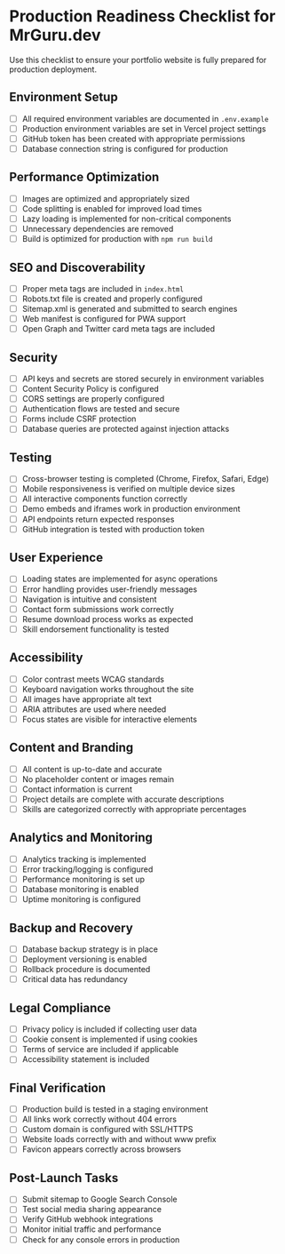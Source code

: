 # Production Readiness Checklist for MrGuru.dev

Use this checklist to ensure your portfolio website is fully prepared for production deployment.

## Environment Setup

- [ ] All required environment variables are documented in `.env.example`
- [ ] Production environment variables are set in Vercel project settings
- [ ] GitHub token has been created with appropriate permissions
- [ ] Database connection string is configured for production

## Performance Optimization

- [ ] Images are optimized and appropriately sized
- [ ] Code splitting is enabled for improved load times
- [ ] Lazy loading is implemented for non-critical components
- [ ] Unnecessary dependencies are removed
- [ ] Build is optimized for production with `npm run build`

## SEO and Discoverability

- [ ] Proper meta tags are included in `index.html`
- [ ] Robots.txt file is created and properly configured
- [ ] Sitemap.xml is generated and submitted to search engines
- [ ] Web manifest is configured for PWA support
- [ ] Open Graph and Twitter card meta tags are included

## Security

- [ ] API keys and secrets are stored securely in environment variables
- [ ] Content Security Policy is configured
- [ ] CORS settings are properly configured
- [ ] Authentication flows are tested and secure
- [ ] Forms include CSRF protection
- [ ] Database queries are protected against injection attacks

## Testing

- [ ] Cross-browser testing is completed (Chrome, Firefox, Safari, Edge)
- [ ] Mobile responsiveness is verified on multiple device sizes
- [ ] All interactive components function correctly
- [ ] Demo embeds and iframes work in production environment
- [ ] API endpoints return expected responses
- [ ] GitHub integration is tested with production token

## User Experience

- [ ] Loading states are implemented for async operations
- [ ] Error handling provides user-friendly messages
- [ ] Navigation is intuitive and consistent
- [ ] Contact form submissions work correctly
- [ ] Resume download process works as expected
- [ ] Skill endorsement functionality is tested

## Accessibility

- [ ] Color contrast meets WCAG standards
- [ ] Keyboard navigation works throughout the site
- [ ] All images have appropriate alt text
- [ ] ARIA attributes are used where needed
- [ ] Focus states are visible for interactive elements

## Content and Branding

- [ ] All content is up-to-date and accurate
- [ ] No placeholder content or images remain
- [ ] Contact information is current
- [ ] Project details are complete with accurate descriptions
- [ ] Skills are categorized correctly with appropriate percentages

## Analytics and Monitoring

- [ ] Analytics tracking is implemented
- [ ] Error tracking/logging is configured
- [ ] Performance monitoring is set up
- [ ] Database monitoring is enabled
- [ ] Uptime monitoring is configured

## Backup and Recovery

- [ ] Database backup strategy is in place
- [ ] Deployment versioning is enabled
- [ ] Rollback procedure is documented
- [ ] Critical data has redundancy

## Legal Compliance

- [ ] Privacy policy is included if collecting user data
- [ ] Cookie consent is implemented if using cookies
- [ ] Terms of service are included if applicable
- [ ] Accessibility statement is included

## Final Verification

- [ ] Production build is tested in a staging environment
- [ ] All links work correctly without 404 errors
- [ ] Custom domain is configured with SSL/HTTPS
- [ ] Website loads correctly with and without www prefix
- [ ] Favicon appears correctly across browsers

## Post-Launch Tasks

- [ ] Submit sitemap to Google Search Console
- [ ] Test social media sharing appearance
- [ ] Verify GitHub webhook integrations
- [ ] Monitor initial traffic and performance
- [ ] Check for any console errors in production
